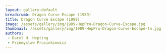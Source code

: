 ```yaml
---
layout: gallery-default
breadcrumb: Dragon Curve Escape (1989)
title: Dragon Curve Escape (1989)
image: /assets/gallery/img/1989-HepPru-Dragon-Curve-Escape.jpg
thumbnail: /assets/gallery/img/1989-HepPru-Dragon-Curve-Escape-tn.jpg
authors:
 - Daryl H. Hepting
 - Przemyslaw Prusinkiewicz
---
```


